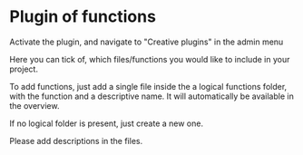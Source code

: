 # Plugin of functions
Activate the plugin, and navigate to "Creative plugins" in the admin menu

Here you can tick of, which files/functions you would like to include in your project. 

To add functions, just add a single file inside the a logical functions folder, with the function and a descriptive name.
It will automatically be available in the overview.

If no logical folder is present, just create a new one.

Please add descriptions in the files. 
